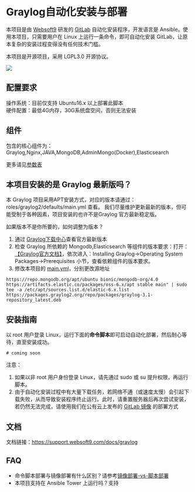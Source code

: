 # Graylog自动化安装与部署
本项目是由 [Websoft9](http://www.websoft9.com) 研发的 [GitLab](https://www.graylog.org) 自动化安装程序，开发语言是 Ansible。使用本项目，只需要用户在 Linux 上运行一条命令，即可自动化安装 GitLab，让原本复杂的安装过程变得没有任何技术门槛。  

本项目是开源项目，采用 LGPL3.0 开源协议。

![](http://docs.graylog.org/en/3.1/_images/architec_small_setup.png)

## 配置要求

操作系统：目前仅支持 Ubuntu16.x 以上部署此脚本  
硬件配置：最低4G内存，30G系统盘空间，否则无法安装

## 组件

包含的核心组件为：Graylog,Nginx,JAVA,MongoDB,AdminMongo(Docker),Elasticsearch

更多请见[参数表](/docs/zh/stack-components.md)

## 本项目安装的是 Graylog 最新版吗？

本 Graylog 项目采用APT安装方式，对应的版本请通过：roles/graylog2/defaults/main.yml 查看。
我们尽量维护更新最新的版本，但可能受制于各种因素，项目安装的也许不是Graylog 官方最新稳定版。

如果版本不是你所要的，如何调整为版本？

1. 通过 [Graylog下载中心](https://www.graylog.org/downloads)查看官方最新版本
2. 检查 Graylog 所依赖的 Mongodb,Elasticsearch 等组件的版本要求：打开：[【Graylog官方文档】](http://docs.graylog.org)，依次进入：Installing Graylog->Operating System Packages->Prerequisites 小节，查看依赖组件的版本要求。
3. 修改本项目的 [main.yml](roles/graylog2/defaults/main.yml)，分别更改源地址
```
https://repo.mongodb.org/apt/ubuntu bionic/mongodb-org/4.0
https://artifacts.elastic.co/packages/oss-6.x/apt stable main" | sudo tee -a /etc/apt/sources.list.d/elastic-6.x.list
https://packages.graylog2.org/repo/packages/graylog-3.1-repository_latest.deb
```

## 安装指南

以 root 用户登录 Linux，运行下面的**命令脚本**即可启动自动化部署，然后耐心等待，直至安装成功。

```
# coming soon
```  

注意：  

1. 如果以非 root 用户身份登录 Linux，请先通过 sudo 或 su 提升权限，再运行脚本。
2. 由于自动化安装过程中有大量下载任务，若网络不通（或速度太慢）会引起下载失败，从而导致安装程序终止运行。此时，请重置服务器后再次尝试安装，若仍然无法完成，请使用我们在公有云上发布的 [GitLab 镜像](https://apps.websoft9.com/graylog) 的部署方式


## 文档

文档链接：https://support.websoft9.com/docs/graylog

## FAQ

- 命令脚本部署与镜像部署有什么区别？请参考[镜像部署-vs-脚本部署](https://support.websoft9.com/docs/faq/zh/bz-product.html#镜像部署-vs-脚本部署)
- 本项目支持在 Ansible Tower 上运行吗？支持
